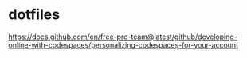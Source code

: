 # dotfiles

https://docs.github.com/en/free-pro-team@latest/github/developing-online-with-codespaces/personalizing-codespaces-for-your-account
